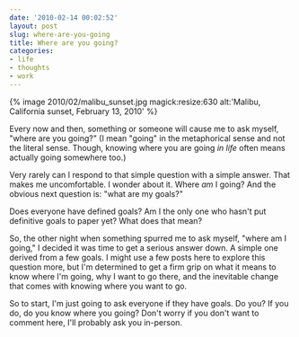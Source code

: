```yaml
---
date: '2010-02-14 00:02:52'
layout: post
slug: where-are-you-going
title: Where are you going?
categories:
- life
- thoughts
- work
---
```


{% image 2010/02/malibu_sunset.jpg magick:resize:630 alt:'Malibu, California sunset, February 13, 2010' %}

Every now and then, something or someone will cause me to ask myself, "where are you going?" (I mean "going" in the metaphorical sense and not the literal sense. Though, knowing where you are going *in life* often means actually going somewhere too.)

Very rarely can I respond to that simple question with a simple answer. That makes me uncomfortable. I wonder about it. Where *am* I going? And the obvious next question is: "what are my goals?"

Does everyone have defined goals? Am I the only one who hasn't put definitive goals to paper yet? What does that mean?

So, the other night when something spurred me to ask myself, "where am I going," I decided it was time to get a serious answer down. A simple one derived from a few goals. I might use a few posts here to explore this question more, but I'm determined to get a firm grip on what it means to know where I'm going, why I want to go there, and the inevitable change that comes with knowing where you want to go.

So to start, I'm just going to ask everyone if they have goals. Do you? If you do, do you know where you going? Don't worry if you don't want to comment here, I'll probably ask you in-person.
